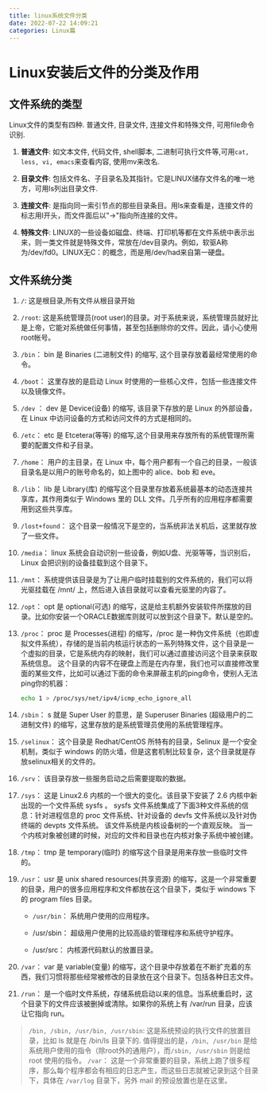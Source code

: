```yaml
---
title: linux系统文件分类
date: 2022-07-22 14:09:21
categories: Linux篇
---
```


# Linux安装后文件的分类及作用

## 文件系统的类型

Linux文件的类型有四种. 普通文件, 目录文件, 连接文件和特殊文件, 可用file命令识别.

1. __普通文件__: 如文本文件, 代码文件, shell脚本, 二进制可执行文件等,可用`cat, less, vi, emacs`来查看内容, 使用mv来改名.

2. __目录文件__: 包括文件名、子目录名及其指针。它是LINUX储存文件名的唯一地方，可用ls列出目录文件.

3. __连接文件__: 是指向同一索引节点的那些目录条目。用ls来查看是，连接文件的标志用l开头，而文件面后以"->"指向所连接的文件。

4. __特殊文件__: LINUX的一些设备如磁盘、终端、打印机等都在文件系统中表示出来，则一类文件就是特殊文件，常放在/dev目录内。例如，软驱A称为/dev/fd0。LINUX无C：的概念，而是用/dev/had来自第一硬盘。

## 文件系统分类

1. `/`: 这是根目录,所有文件从根目录开始

2. `/root`: 这是系统管理员(root user)的目录。对于系统来说，系统管理员就好比是上帝，它能对系统做任何事情，甚至包括删除你的文件。因此，请小心使用root帐号。

3. `/bin`：
bin 是 Binaries (二进制文件) 的缩写, 这个目录存放着最经常使用的命令。

4. `/boot`：
这里存放的是启动 Linux 时使用的一些核心文件，包括一些连接文件以及镜像文件。

5. `/dev` ：
dev 是 Device(设备) 的缩写, 该目录下存放的是 Linux 的外部设备，在 Linux 中访问设备的方式和访问文件的方式是相同的。

6. `/etc`：
etc 是 Etcetera(等等) 的缩写,这个目录用来存放所有的系统管理所需要的配置文件和子目录。

7. `/home`：
用户的主目录，在 Linux 中，每个用户都有一个自己的目录，一般该目录名是以用户的账号命名的，如上图中的 alice、bob 和 eve。

8. `/lib`：
lib 是 Library(库) 的缩写这个目录里存放着系统最基本的动态连接共享库，其作用类似于 Windows 里的 DLL 文件。几乎所有的应用程序都需要用到这些共享库。

9. `/lost+found`：
这个目录一般情况下是空的，当系统非法关机后，这里就存放了一些文件。

10. `/media`：
linux 系统会自动识别一些设备，例如U盘、光驱等等，当识别后，Linux 会把识别的设备挂载到这个目录下。

11. `/mnt`：
系统提供该目录是为了让用户临时挂载别的文件系统的，我们可以将光驱挂载在 /mnt/ 上，然后进入该目录就可以查看光驱里的内容了。

12. `/opt`：
opt 是 optional(可选) 的缩写，这是给主机额外安装软件所摆放的目录。比如你安装一个ORACLE数据库则就可以放到这个目录下。默认是空的。

13. `/proc`：
proc 是 Processes(进程) 的缩写，/proc 是一种伪文件系统（也即虚拟文件系统），存储的是当前内核运行状态的一系列特殊文件，这个目录是一个虚拟的目录，它是系统内存的映射，我们可以通过直接访问这个目录来获取系统信息。
这个目录的内容不在硬盘上而是在内存里，我们也可以直接修改里面的某些文件，比如可以通过下面的命令来屏蔽主机的ping命令，使别人无法ping你的机器：

    ```bash
    echo 1 > /proc/sys/net/ipv4/icmp_echo_ignore_all
    ```

14. `/sbin`：
s 就是 Super User 的意思，是 Superuser Binaries (超级用户的二进制文件) 的缩写，这里存放的是系统管理员使用的系统管理程序。

15. `/selinux`：
 这个目录是 Redhat/CentOS 所特有的目录，Selinux 是一个安全机制，类似于 windows 的防火墙，但是这套机制比较复杂，这个目录就是存放selinux相关的文件的。

16. `/srv`：
 该目录存放一些服务启动之后需要提取的数据。

17. `/sys`：
这是 Linux2.6 内核的一个很大的变化。该目录下安装了 2.6 内核中新出现的一个文件系统 sysfs 。
sysfs 文件系统集成了下面3种文件系统的信息：针对进程信息的 proc 文件系统、针对设备的 devfs 文件系统以及针对伪终端的 devpts 文件系统。
该文件系统是内核设备树的一个直观反映。
当一个内核对象被创建的时候，对应的文件和目录也在内核对象子系统中被创建。

18. `/tmp`：
tmp 是 temporary(临时) 的缩写这个目录是用来存放一些临时文件的。

19. `/usr`：
 usr 是 unix shared resources(共享资源) 的缩写，这是一个非常重要的目录，用户的很多应用程序和文件都放在这个目录下，类似于 windows 下的 program files 目录。

    - `/usr/bin`：
系统用户使用的应用程序。

    - /usr/sbin：
超级用户使用的比较高级的管理程序和系统守护程序。

    - /usr/src：
内核源代码默认的放置目录。

20. `/var`：
var 是 variable(变量) 的缩写，这个目录中存放着在不断扩充着的东西，我们习惯将那些经常被修改的目录放在这个目录下。包括各种日志文件。

21. `/run`：
是一个临时文件系统，存储系统启动以来的信息。当系统重启时，这个目录下的文件应该被删掉或清除。如果你的系统上有 /var/run 目录，应该让它指向 run。

> `/bin, /sbin, /usr/bin, /usr/sbin`: 这是系统预设的执行文件的放置目录，比如 ls 就是在 /bin/ls 目录下的.
>值得提出的是，`/bin, /usr/bin` 是给系统用户使用的指令（除root外的通用户），而`/sbin, /usr/sbin` 则是给 root 使用的指令。
>`/var`： 这是一个非常重要的目录，系统上跑了很多程序，那么每个程序都会有相应的日志产生，而这些日志就被记录到这个目录下，具体在 `/var/log` 目录下，另外 mail 的预设放置也是在这里。
